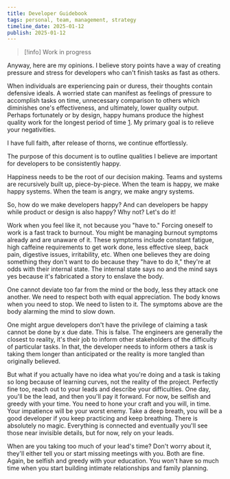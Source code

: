 ```yaml
---
title: Developer Guidebook
tags: personal, team, management, strategy
timeline_date: 2025-01-12
publish: 2025-01-12
---
```

> [!info] Work in progress
>
>

Anyway, here are my opinions. I believe story points have a way of creating pressure and stress for developers who can't finish tasks as fast as others.

When individuals are experiencing pain or duress, their thoughts contain defensive ideals. A worried state can manifest as feelings of pressure to accomplish tasks on time, unnecessary comparison to others which diminishes one's effectiveness, and ultimately, lower quality output. Perhaps fortunately or by design, happy humans produce the highest quality work for the longest period of time [1](happiness-and-productivity.pdf). My primary goal is to relieve your negativities.

I have full faith, after release of thorns, we continue effortlessly.

The purpose of this document is to outline qualities I believe are important for developers to be consistently happy.

Happiness needs to be the root of our decision making. Teams and systems are recursively built up, piece-by-piece. When the team is happy, we make happy systems. When the team is angry, we make angry systems.

So, how do we make developers happy? And can developers be happy while product or design is also happy? Why not? Let's do it!

Work when you feel like it, not because you "have to." Forcing oneself to work is a fast track to burnout. You might be managing burnout symptoms already and are unaware of it. These symptoms include constant fatigue, high caffeine requirements to get work done, less effective sleep, back pain, digestive issues, irritability, etc. When one believes they are doing something they don't want to do because they "have to do it," they're at odds with their internal state. The internal state says no and the mind says yes because it's fabricated a story to enslave the body.

One cannot deviate too far from the mind or the body, less they attack one another. We need to respect both with equal appreciation. The body knows when you need to stop. We need to listen to it. The symptoms above are the body alarming the mind to slow down.

One might argue developers don't have the privilege of claiming a task cannot be done by x due date. This is false. The engineers are generally the closest to reality, it's their job to inform other stakeholders of the difficulty of particular tasks. In that, the developer needs to inform others a task is taking them longer than anticipated or the reality is more tangled than originally believed.

But what if you actually have no idea what you're doing and a task is taking so long because of learning curves, not the reality of the project. Perfectly fine too, reach out to your leads and describe your difficulties. One day, you'll be the lead, and then you'll pay it forward. For now, be selfish and greedy with your time. You need to hone your craft and you will, in time. Your impatience will be your worst enemy. Take a deep breath, you will be a good developer if you keep practicing and keep breathing. There is absolutely no magic. Everything is connected and eventually you'll see those near invisible details, but for now, rely on your leads.

When are you taking too much of your lead's time? Don't worry about it, they'll either tell you or start missing meetings with you. Both are fine. Again, be selfish and greedy with your education. You won't have so much time when you start building intimate relationships and family planning.
